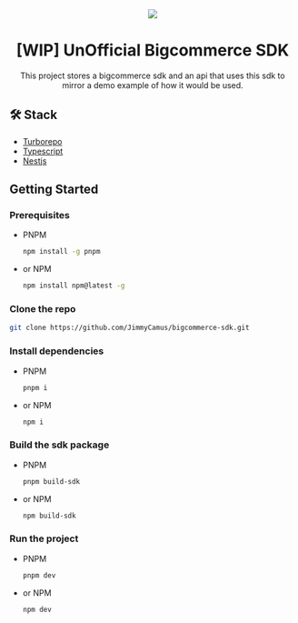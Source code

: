 <div align="center">
<img src="https://github.com/JimmyCamus/bigcommerce-sdk/assets/86853554/6d6ba44e-dad9-4061-932b-525a9af97970"/>
<h1>[WIP] UnOfficial Bigcommerce SDK</h1>
  
<p>This project stores a bigcommerce sdk and an api that uses this sdk to mirror a demo example of how it would be used.</p> 
</div>


## 🛠️ Stack
- [Turborepo](https://turbo.build/)
- [Typescript](https://www.typescriptlang.org/)
- [Nestjs](https://nestjs.com/)

## Getting Started

### Prerequisites

- PNPM

  ```sh
  npm install -g pnpm
  ```

- or NPM

  ```sh
  npm install npm@latest -g
  ```
### Clone the repo

```sh
git clone https://github.com/JimmyCamus/bigcommerce-sdk.git
```

### Install dependencies

- PNPM

  ```sh
  pnpm i
  ```

- or NPM

  ```sh
  npm i
  ```

### Build the sdk package

- PNPM

  ```sh
  pnpm build-sdk
  ```

- or NPM

  ```sh
  npm build-sdk
  ```

### Run the project

- PNPM

  ```sh
  pnpm dev
  ```

- or NPM

  ```sh
  npm dev
  ```
